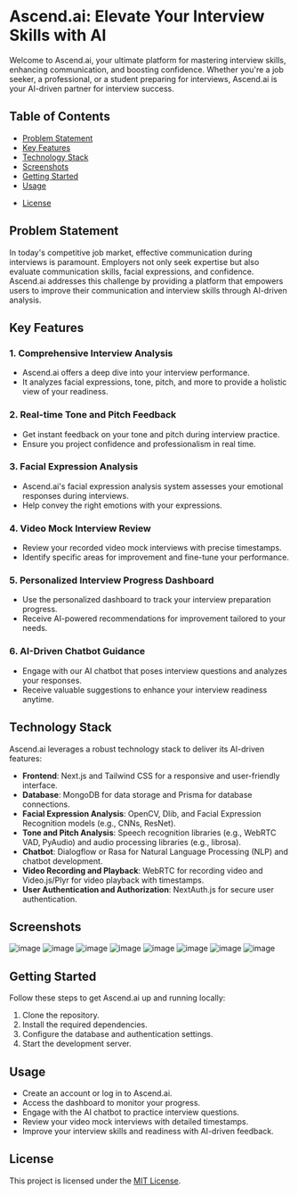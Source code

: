 # Ascend.ai: Elevate Your Interview Skills with AI

Welcome to Ascend.ai, your ultimate platform for mastering interview skills, enhancing communication, and boosting confidence. Whether you're a job seeker, a professional, or a student preparing for interviews, Ascend.ai is your AI-driven partner for interview success.

## Table of Contents

-   [Problem Statement](#problem-statement)
-   [Key Features](#key-features)
-   [Technology Stack](#technology-stack)
-   [Screenshots](#screenshots)
-   [Getting Started](#getting-started)
-   [Usage](#usage)
<!-- -   [Contributing](#contributing) -->
-   [License](#license)

## Problem Statement

In today's competitive job market, effective communication during interviews is paramount. Employers not only seek expertise but also evaluate communication skills, facial expressions, and confidence. Ascend.ai addresses this challenge by providing a platform that empowers users to improve their communication and interview skills through AI-driven analysis.

## Key Features

### 1. Comprehensive Interview Analysis

-   Ascend.ai offers a deep dive into your interview performance.
-   It analyzes facial expressions, tone, pitch, and more to provide a holistic view of your readiness.

### 2. Real-time Tone and Pitch Feedback

-   Get instant feedback on your tone and pitch during interview practice.
-   Ensure you project confidence and professionalism in real time.

### 3. Facial Expression Analysis

-   Ascend.ai's facial expression analysis system assesses your emotional responses during interviews.
-   Help convey the right emotions with your expressions.

### 4. Video Mock Interview Review

-   Review your recorded video mock interviews with precise timestamps.
-   Identify specific areas for improvement and fine-tune your performance.

### 5. Personalized Interview Progress Dashboard

-   Use the personalized dashboard to track your interview preparation progress.
-   Receive AI-powered recommendations for improvement tailored to your needs.

### 6. AI-Driven Chatbot Guidance

-   Engage with our AI chatbot that poses interview questions and analyzes your responses.
-   Receive valuable suggestions to enhance your interview readiness anytime.

## Technology Stack

Ascend.ai leverages a robust technology stack to deliver its AI-driven features:

-   **Frontend**: Next.js and Tailwind CSS for a responsive and user-friendly interface.
-   **Database**: MongoDB for data storage and Prisma for database connections.
-   **Facial Expression Analysis**: OpenCV, Dlib, and Facial Expression Recognition models (e.g., CNNs, ResNet).
-   **Tone and Pitch Analysis**: Speech recognition libraries (e.g., WebRTC VAD, PyAudio) and audio processing libraries (e.g., librosa).
-   **Chatbot**: Dialogflow or Rasa for Natural Language Processing (NLP) and chatbot development.
-   **Video Recording and Playback**: WebRTC for recording video and Video.js/Plyr for video playback with timestamps.
-   **User Authentication and Authorization**: NextAuth.js for secure user authentication.

## Screenshots

![image](https://github.com/Archit1706/AscendAI/assets/75872913/cb5432fe-747e-4599-b59d-d4d4d60a61a4)
![image](https://github.com/Archit1706/AscendAI/assets/75872913/4984b831-9ab8-4b08-b044-1fd3be2df129)
![image](https://github.com/Archit1706/AscendAI/assets/75872913/06fef707-8b9c-4a19-b680-ff900950dea6)
![image](https://github.com/Archit1706/AscendAI/assets/75872913/8524da77-fc72-4b5c-b218-ad7cb95ec28d)
![image](https://github.com/Archit1706/AscendAI/assets/75872913/d2195606-143c-4c2b-a745-cc622da19430)
![image](https://github.com/Archit1706/AscendAI/assets/75872913/0087cb84-7031-4c5e-b2fa-cbfc4bded498)
![image](https://github.com/Archit1706/AscendAI/assets/75872913/626d0daa-bf68-494d-8db6-b5ab841c565b)
![image](https://github.com/Archit1706/AscendAI/assets/75872913/f189fc39-7857-4195-9c4d-545058240503)


## Getting Started

Follow these steps to get Ascend.ai up and running locally:

1. Clone the repository.
2. Install the required dependencies.
3. Configure the database and authentication settings.
4. Start the development server.

<!-- For detailed instructions, please refer to the [Installation Guide](/docs/installation.md). -->

## Usage

-   Create an account or log in to Ascend.ai.
-   Access the dashboard to monitor your progress.
-   Engage with the AI chatbot to practice interview questions.
-   Review your video mock interviews with detailed timestamps.
-   Improve your interview skills and readiness with AI-driven feedback.

<!-- For a more in-depth guide, please check the [User Guide](/docs/user-guide.md). -->

<!-- ## Contributing -->

<!-- We welcome contributions to Ascend.ai. If you'd like to contribute to the development, please follow our [Contribution Guidelines](/CONTRIBUTING.md). -->

## License

This project is licensed under the [MIT License](LICENSE).
